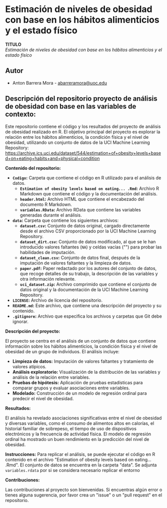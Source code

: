# Estimación de niveles de obesidad con base en los hábitos alimenticios y el estado físico

**TITULO**  
*Estimación de niveles de obesidad con base en los hábitos alimenticios y el estado físico*

## Autor
  * Anton Barrera Mora - [abarreramora@uoc.edu](abarreramora@uoc.edu)

## Descripción del repositorio proyecto de análisis de obesidad con base en las variables de contexto:

Este repositorio contiene el código y los resultados del proyecto de análisis de obesidad realizado en R. El objetivo principal del proyecto es explorar la relación entre los hábitos alimenticios, la condición física y el nivel de obesidad, utilizando un conjunto de datos de la UCI Machine Learning Repository:  
https://archive.ics.uci.edu/dataset/544/estimation+of+obesity+levels+based+on+eating+habits+and+physical+condition

**Contenido del repositorio:**

* **`Codigo`:** Carpeta que contiene el código en R utilizado para el análisis de datos.
    * **`Estimation of obesity levels based on eating... .Rmd`:** Archivo R Markdown que contiene el código y la documentación del análisis.
    * **`header.html`:** Archivo HTML que contiene el encabezado del documento R Markdown.
    * **`variables.RData`:** Archivo RData que contiene las variables generadas durante el análisis. 
* **`data`:** Carpeta que contiene los siguientes archivos:
    * **`dataset.csv`:** Conjunto de datos original, cargado directamente desde el archivo CSV proporcionado por la UCI Machine Learning Repository.
    * **`dataset_dirt.csv`:**  Conjunto de datos modificado, al que se le han introducido valores faltantes (`NA`) y celdas vacías ("") para probar las habilidades de imputación.
    * **`dataset_clean.csv`:** Conjunto de datos final, después de la imputación de valores faltantes y la limpieza de datos.
    * **`paper.pdf`:**  Paper redactado por los autores del conjunto de datos, que recoge detalles de su trabajo, la descripción de las variables y otra información relevante.
    * **`uci_dataset.zip`:** Archivo comprimido que contiene el conjunto de datos original y la documentación de la UCI Machine Learning Repository.
* **`LICENSE`:** Archivo de licencia del repositorio.
* **`README.md`:**  Este archivo, que contiene una descripción del proyecto y su contenido.
* **`.gitignore`:** Archivo que especifica los archivos y carpetas que Git debe ignorar.

**Descripción del proyecto:**

El proyecto se centra en el análisis de un conjunto de datos que contiene información sobre los hábitos alimenticios, la condición física y el nivel de obesidad de un grupo de individuos.  El análisis incluye:

* **Limpieza de datos:**  Imputación de valores faltantes y tratamiento de valores atípicos.
* **Análisis exploratorio:**  Visualización de la distribución de las variables y análisis de la relación entre variables.
* **Pruebas de hipótesis:**  Aplicación de pruebas estadísticas para comparar grupos y evaluar asociaciones entre variables.
* **Modelado:**  Construcción de un modelo de regresión ordinal para predecir el nivel de obesidad.

**Resultados:**

El análisis ha revelado asociaciones significativas entre el nivel de obesidad y diversas variables, como el consumo de alimentos altos en calorías, el historial familiar de sobrepeso, el tiempo de uso de dispositivos electrónicos y la frecuencia de actividad física.  El modelo de regresión ordinal ha mostrado un buen rendimiento en la predicción del nivel de obesidad.

**Instrucciones:**
Para replicar el análisis, se puede ejecutar el código en R contenido en el archivo "Estimation of obesity levels based on eating... .Rmd".  El conjunto de datos se encuentra en la carpeta "data". Se adjunta `variables.rdata` por si se considera necesario replicar el entorno

**Contribuciones:**

Las contribuciones al proyecto son bienvenidas.  Si encuentras algún error o tienes alguna sugerencia, por favor crea un "issue" o un "pull request" en el repositorio.
